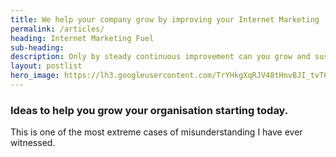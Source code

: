 ```yaml
---
title: We help your company grow by improving your Internet Marketing
permalink: /articles/
heading: Internet Marketing Fuel
sub-heading: 
description: Only by steady continuous improvement can you grow and sustain your business
layout: postlist
hero_image: https://lh3.googleusercontent.com/TrYHkgXqRJV48tHnvBJI_tvT6ujbCpOv8G52SxH-tt1EJbXEzu3a9bP-Mdg-3hNvW-30g5fYH8myADQdnw=w1200-h500-c-rj-e30
---
```


### Ideas to help you grow your organisation starting today.

This is one of the most extreme cases of misunderstanding I have ever witnessed.

